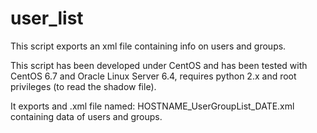# user_list

This script exports an xml file containing info on users and groups.

This script has been developed under CentOS and has been tested with CentOS 6.7 and Oracle Linux Server 6.4,
requires python 2.x and root privileges (to read the shadow file).

It exports and .xml file named: HOSTNAME_UserGroupList_DATE.xml containing data of users and groups.
